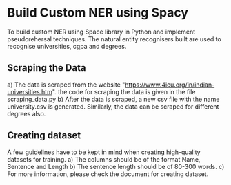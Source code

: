 # Build Custom NER using Spacy
To build custom NER using Space library in Python and implement pseudorehersal techniques. The natural entity recognisers built are used to recognise universities, cgpa and degrees.

## Scraping the Data
a) The data is scraped from the website "https://www.4icu.org/in/indian-universities.htm". the code for scraping the data is given in the file scraping_data.py
b) After the data is scraped, a new csv file with the name university.csv is generated.
Similarly, the data can be scraped for different degrees also. 

## Creating dataset
A few guidelines have to be kept in mind when creating high-quality datasets for training.
a) The columns should be of the format Name, Sentence and Length
b) The sentence length should be of 80-300 words.
c) For more information, please check the document for creating dataset.

